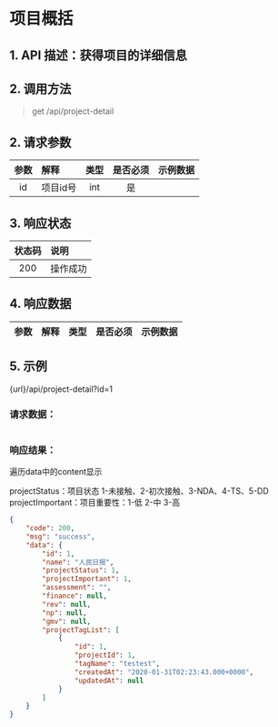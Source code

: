 # 项目概括

## 1. API 描述：获得项目的详细信息


## 2. 调用方法

> get /api/project-detail

## 2. 请求参数

参数 | 解释 | 类型 | 是否必须 | 示例数据
:---:|:---|:---:|:---:|:---
id | 项目id号 | int | 是 | 



## 3. 响应状态

状态码 | 说明
:---:|:---
200 | 操作成功


## 4. 响应数据

参数 | 解释 | 类型 | 是否必须 | 示例数据
:---:|:---|:---:|:---:|:---



## 5. 示例
{url}/api/project-detail?id=1

### 请求数据：

```json

```


### 响应结果：

遍历data中的content显示

projectStatus：项目状态  1-未接触、2-初次接触、3-NDA、4-TS、5-DD
projectImportant：项目重要性：1-低  2-中  3-高


```json
{
    "code": 200,
    "msg": "success",
    "data": {
        "id": 1,
        "name": "人民日报",
        "projectStatus": 1,
        "projectImportant": 1,
        "assessment": "",
        "finance": null,
        "rev": null,
        "np": null,
        "gmv": null,
        "projectTagList": [
            {
                "id": 1,
                "projectId": 1,
                "tagName": "testest",
                "createdAt": "2020-01-31T02:23:43.000+0000",
                "updatedAt": null
            }
        ]
    }
}
```
